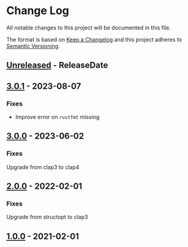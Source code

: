 # Change Log
All notable changes to this project will be documented in this file.

The format is based on [Keep a Changelog](http://keepachangelog.com/)
and this project adheres to [Semantic Versioning](http://semver.org/).

<!-- next-header -->
## [Unreleased] - ReleaseDate

## [3.0.1] - 2023-08-07

### Fixes

- Improve error on `rustfmt` missing

## [3.0.0] - 2023-06-02

### Fixes

Upgrade from clap3 to clap4

## [2.0.0] - 2022-02-01

### Fixes

Upgrade from structopt to clap3

## [1.0.0] - 2021-02-01


<!-- next-url -->
[Unreleased]: https://github.com/crate-ci/codegenrs/compare/v3.0.1...HEAD
[3.0.1]: https://github.com/crate-ci/codegenrs/compare/v3.0.0...v3.0.1
[3.0.0]: https://github.com/crate-ci/codegenrs/compare/v2.0.0...v3.0.0
[2.0.0]: https://github.com/crate-ci/codegenrs/compare/v1.0.0...v2.0.0
[1.0.0]: https://github.com/crate-ci/codegenrs/compare/v0.1.5...v1.0.0
